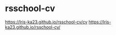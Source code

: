 # rsschool-cv
https://Iris-ka23.github.io/rsschool-cv/cv   https://Iris-ka23.github.io/rsschool-cv/
